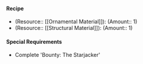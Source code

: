 #### Recipe
- (Resource:: [[Ornamental Material]]): (Amount:: 1)
- (Resource:: [[Structural Material]]): (Amount:: 1)

#### Special Requirements
- Complete 'Bounty: The Starjacker'
